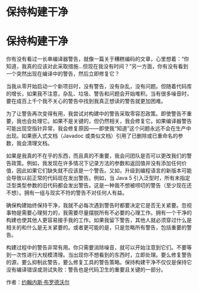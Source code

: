 # 保持构建干净

# 保持构建干净

你有没有看过一长串编译器警告，就像一篇关于糟糕编码的文章，心里想着：“你知道，我真的应该对此采取措施...但现在我没有时间？”另一方面，你有没有看到一个突然出现在编译中的警告，然后立即修复它？

当我从零开始启动一个新项目时，没有警告，没有杂乱，没有问题。但随着代码库的增长，如果我不注意，杂乱、垃圾、警告和问题会开始堆积。当有很多噪音时，要在成百上千个我不关心的警告中找到我真正想读的警告就更加困难。

为了让警告再次变得有用，我尝试对构建中的警告采取零容忍政策。即使警告不重要，我也会处理它。如果不是关键的，但仍然相关，我会修复它。如果编译器警告可能出现空指针异常，我会修复原因——即使我“知道”这个问题永远不会在生产中出现。如果嵌入式文档（Javadoc 或类似文档）引用了已删除或已重命名的参数，我会清理文档。

如果是我真的不在乎的东西，而且真的不重要，我会问团队是否可以更改我们的警告政策。例如，我发现在许多情况下记录方法的参数和返回值并没有添加任何价值，因此如果它们缺失就不应该是一个警告。又如，升级到编程语言的新版本可能会导致以前正常的代码现在发出警告。例如，当 Java 5 引入泛型时，所有未指定泛型类型参数的旧代码都会发出警告。这是一种我不想被唠叨的警告（至少现在还不想）。拥有一组与现实不符的警告不对任何人有益。

确保构建始终保持干净，我就不必每次遇到警告时都要决定它是否无关紧要。忽视事物是需要心理努力的，我需要尽量摆脱所有不必要的心理工作。拥有一个干净的构建也使其他人更容易接手我的工作。如果我留下警告，其他人就必须穿过什么是相关的和什么是无关紧要的。或者更可能的是，只是忽略所有警告，包括重要的警告。

构建过程中的警告非常有用。你只需要消除噪音，就可以开始注意到它们。不要等到一次性进行大规模清理。当出现你不想看到的东西时，立即处理。要么修复警告的源，要么抑制此警告，要么修复工具的警告策略。保持构建干净不仅仅是保持它没有编译错误或测试失败：警告也是代码卫生的重要且关键的一部分。

作者：[约翰内斯·布罗德沃尔](http://programmer.97things.oreilly.com/wiki/index.php/Johannes_Brodwall)
